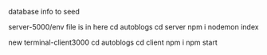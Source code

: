 database info to seed


server-5000/env file is in here
cd autoblogs
cd server
npm i
nodemon index

new terminal-client3000
cd autoblogs
cd client
npm i
npm start
